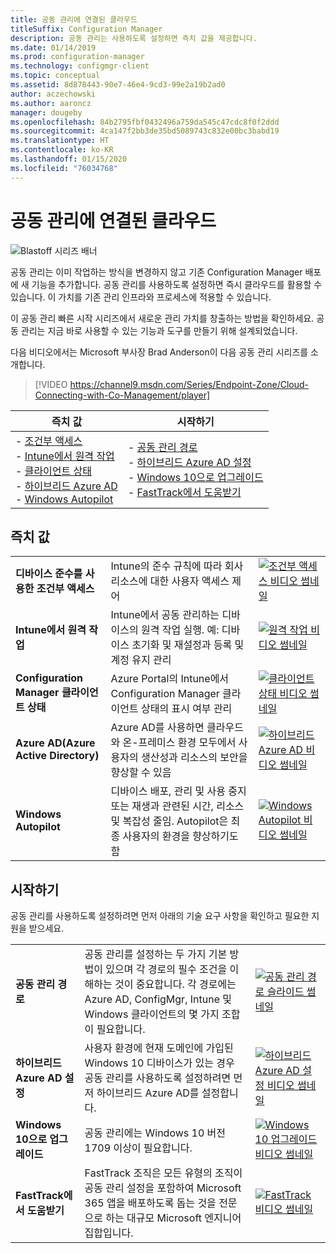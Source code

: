 ```yaml
---
title: 공동 관리에 연결된 클라우드
titleSuffix: Configuration Manager
description: 공동 관리는 사용하도록 설정하면 즉치 값을 제공합니다.
ms.date: 01/14/2019
ms.prod: configuration-manager
ms.technology: configmgr-client
ms.topic: conceptual
ms.assetid: 8d878443-90e7-46e4-9cd3-99e2a19b2ad0
author: aczechowski
ms.author: aaroncz
manager: dougeby
ms.openlocfilehash: 84b2795fbf0432496a759da545c47cdc8f0f2ddd
ms.sourcegitcommit: 4ca147f2bb3de35bd5089743c832e00bc3babd19
ms.translationtype: HT
ms.contentlocale: ko-KR
ms.lasthandoff: 01/15/2020
ms.locfileid: "76034768"
---
```

# <a name="cloud-connecting-with-co-management"></a>공동 관리에 연결된 클라우드

![Blastoff 시리즈 배너](media/blastoff-banner.png)

공동 관리는 이미 작업하는 방식을 변경하지 않고 기존 Configuration Manager 배포에 새 기능을 추가합니다. 공동 관리를 사용하도록 설정하면 즉시 클라우드를 활용할 수 있습니다. 이 가치를 기존 관리 인프라와 프로세스에 적용할 수 있습니다.

이 공동 관리 빠른 시작 시리즈에서 새로운 관리 가치를 창출하는 방법을 확인하세요. 공동 관리는 지금 바로 사용할 수 있는 기능과 도구를 만들기 위해 설계되었습니다.

다음 비디오에서는 Microsoft 부사장 Brad Anderson이 다음 공동 관리 시리즈를 소개합니다.

> [!VIDEO https://channel9.msdn.com/Series/Endpoint-Zone/Cloud-Connecting-with-Co-Management/player]

| 즉치 값 | 시작하기 |
|-----------------|-----------------|
| - [조건부 액세스](#bkmk_ca)<br> - [Intune에서 원격 작업](#bkmk_remote)<br> - [클라이언트 상태](#bkmk_client-health)<br> - [하이브리드 Azure AD](#bkmk_hybrid-aad)<br> - [Windows Autopilot](#bkmk_autopilot) | - [공동 관리 경로](#bkmk_paths)<br> - [하이브리드 Azure AD 설정](#bkmk_setup-hybrid-aad)<br> - [Windows 10으로 업그레이드](#bkmk_upgrade-win10)<br> - [FastTrack에서 도움받기](#bkmk_fasttrack) |

## <a name="immediate-value"></a>즉치 값

| | | |
|-|-|-|
| <a name="bkmk_ca"></a>**디바이스 준수를 사용한 조건부 액세스** | Intune의 준수 규칙에 따라 회사 리소스에 대한 사용자 액세스 제어 | [![조건부 액세스 비디오 썸네일](media/thumbnail-conditional-access.png)](/sccm/comanage/quickstart-conditional-access) |
| <a name="bkmk_remote"></a>**Intune에서 원격 작업** | Intune에서 공동 관리하는 디바이스의 원격 작업 실행. 예: 디바이스 초기화 및 재설정과 등록 및 계정 유지 관리 | [![원격 작업 비디오 썸네일](media/thumbnail-remote-action.png)](/sccm/comanage/quickstart-remote-actions) |
| <a name="bkmk_client-health"></a>**Configuration Manager 클라이언트 상태** | Azure Portal의 Intune에서 Configuration Manager 클라이언트 상태의 표시 여부 관리 | [![클라이언트 상태 비디오 썸네일](media/thumbnail-client-health.png)](/sccm/comanage/quickstart-client-health) |
| <a name="bkmk_hybrid-aad"></a>**Azure AD(Azure Active Directory)** | Azure AD를 사용하면 클라우드와 온-프레미스 환경 모두에서 사용자의 생산성과 리소스의 보안을 향상할 수 있음 | [![하이브리드 Azure AD 비디오 썸네일](media/thumbnail-azure-ad.png)](/sccm/comanage/quickstart-hybrid-aad) |
| <a name="bkmk_autopilot"></a>**Windows Autopilot** | 디바이스 배포, 관리 및 사용 중지 또는 재생과 관련된 시간, 리소스 및 복잡성 줄임. Autopilot은 최종 사용자의 환경을 향상하기도 함 | [![Windows Autopilot 비디오 썸네일](media/thumbnail-autopilot.png)](/sccm/comanage/quickstart-autopilot) |

## <a name="getting-started"></a>시작하기

공동 관리를 사용하도록 설정하려면 먼저 아래의 기술 요구 사항을 확인하고 필요한 지원을 받으세요.

| | | |
|-|-|-|
| <a name="bkmk_paths"></a>**공동 관리 경로** | 공동 관리를 설정하는 두 가지 기본 방법이 있으며 각 경로의 필수 조건을 이해하는 것이 중요합니다.  각 경로에는 Azure AD, ConfigMgr, Intune 및 Windows 클라이언트의 몇 가지 조합이 필요합니다. | [![공동 관리 경로 슬라이드 썸네일](media/thumbnail-paths.png)](/sccm/comanage/quickstart-paths) |
| <a name="bkmk_setup-hybrid-aad"></a>**하이브리드 Azure AD 설정** | 사용자 환경에 현재 도메인에 가입된 Windows 10 디바이스가 있는 경우 공동 관리를 사용하도록 설정하려면 먼저 하이브리드 Azure AD를 설정합니다. | [![하이브리드 Azure AD 설정 비디오 썸네일](media/thumbnail-setup-azure-ad.png)](/sccm/comanage/quickstart-setup-hybrid-aad) |
| <a name="bkmk_upgrade-win10"></a>**Windows 10으로 업그레이드** | 공동 관리에는 Windows 10 버전 1709 이상이 필요합니다. | [![Windows 10 업그레이드 비디오 썸네일](media/thumbnail-upgrade-win10.png)](/sccm/comanage/quickstart-upgrade-win10) |
| <a name="bkmk_fasttrack"></a>**FastTrack에서 도움받기** | FastTrack 조직은 모든 유형의 조직이 공동 관리 설정을 포함하여 Microsoft 365 앱을 배포하도록 돕는 것을 전문으로 하는 대규모 Microsoft 엔지니어 집합입니다. | [![FastTrack 비디오 썸네일](media/thumbnail-fasttrack.png)](/sccm/comanage/quickstart-fasttrack) |
